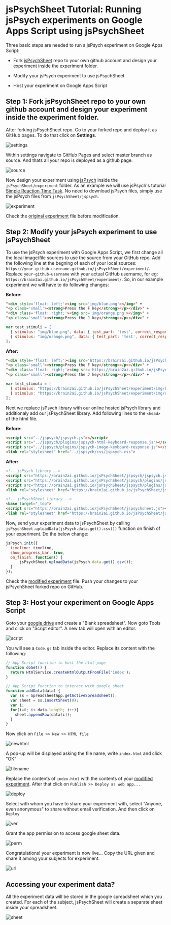 # jsPsychSheet Tutorial: Running jsPsych experiments on Google Apps Script using jsPsychSheet
Three basic steps are needed to run a jsPsych experiment on Google Apps Script:
* Fork [jsPsychSheet](https://github.com/Brain2AI/jsPsychSheet) repo to your own github account and design your experiment inside the experiment folder.

* Modify your jsPsych experiment to use jsPsychSheet

* Host your experiment on Google Apps Script

## Step 1: Fork jsPsychSheet repo to your own github account and design your experiment inside the experiment folder.
After forking jsPsychSheet repo. Go to your forked repo and deploy it as GitHub pages. To do that click on **Settings**.

![settings](images/tutorial/1.png)

Within settings navigate to GitHub Pages and select master branch as source. And thats all your repo is deployed as a github page.

![source](images/tutorial/2.png)

Now design your experiment using [jsPsych](https://www.jspsych.org/) inside the `jsPsychSheet/experiment` folder. As an example we will use jsPsych's tutorial [Simple Reaction Time Task](https://www.jspsych.org/tutorials/rt-task/). No need to download jsPsych files, simply use the jsPsych files from `jsPsychSheet/jspsych`.

![experiment](images/tutorial/3.png)

Check the [original experiment](experiment/demo-simple-rt-task.html) file before modification.

## Step 2: Modify your jsPsych experiment to use jsPsychSheet
To use the jsPsych experiment with Google Apps Script, we first change all the local image/file sources to use the source from your GitHub repo. Add the following line at the begning of each of your local sources: `https://your-github-username.github.io/jsPsychSheet/experiment/`. Replace `your-github-username` with your actual GitHub username, for eg: `https://brain2ai.github.io/jsPsychSheet/experiment/`. So, in our example experiment we will have to do following changes:

**Before:**
```html
"<div style='float: left;'><img src='img/blue.png'></img>" +
"<p class='small'><strong>Press the F key</strong></p></div>" +
"<div class='float: right;'><img src='img/orange.png'></img>" +
"<p class='small'><strong>Press the J key</strong></p></div>" +
```
```js
var test_stimuli = [
  { stimulus: "img/blue.png", data: { test_part: 'test', correct_response: 'f' } },
  { stimulus: "img/orange.png", data: { test_part: 'test', correct_response: 'j' } }
];
```
**After:**
```html
"<div style='float: left;'><img src='https://brain2ai.github.io/jsPsychSheet/experiment/img/blue.png'></img>" +
"<p class='small'><strong>Press the F key</strong></p></div>" +
"<div class='float: right;'><img src='https://brain2ai.github.io/jsPsychSheet/experiment/img/orange.png'></img>" +
"<p class='small'><strong>Press the J key</strong></p></div>" +
```
```js
var test_stimuli = [
  { stimulus: "https://brain2ai.github.io/jsPsychSheet/experiment/img/blue.png", data: { test_part: 'test', correct_response: 'f' } },
  { stimulus: "https://brain2ai.github.io/jsPsychSheet/experiment/img/orange.png", data: { test_part: 'test', correct_response: 'j' } }
];
```

Next we replace jsPsych library with our online hosted jsPsych library and additionaly add our jsPsychSheet library. Add following lines to the `<head>` of the html file.

**Before:**
```html
<script src="../jspsych/jspsych.js"></script>
<script src="../jspsych/plugins/jspsych-html-keyboard-response.js"></script>
<script src="../jspsych/plugins/jspsych-image-keyboard-response.js"></script>
<link rel="stylesheet" href="../jspsych/css/jspsych.css">
```
**After:**
```html
<!-- jsPsych library -->
<script src="https://brain2ai.github.io/jsPsychSheet/jspsych/jspsych.js"></script>
<script src="https://brain2ai.github.io/jsPsychSheet/jspsych/plugins/jspsych-html-keyboard-response.js"></script>
<script src="https://brain2ai.github.io/jsPsychSheet/jspsych/plugins/jspsych-image-keyboard-response.js"></script>
<link rel="stylesheet" href="https://brain2ai.github.io/jsPsychSheet/jspsych/css/jspsych.css">

<!-- jsPsychSheet library -->
<base target="_top">
<script src="https://brain2ai.github.io/jsPsychSheet/jspsychsheet.js"></script>
<link rel="stylesheet" href="https://brain2ai.github.io/jsPsychSheet/jspsychsheet.css">
```

Now, send your experiment data to jsPsychSheet by calling `jsPsychSheet.uploadData(jsPsych.data.get().csv())` function on finish of your experiment. Do the below change:
```js
jsPsych.init({
  timeline: timeline,
  show_progress_bar: true,
  on_finish: function() {
      jsPsychSheet.uploadData(jsPsych.data.get().csv());
  }
});
```

Check the [modified experiment](experiment/index.html) file. Push your changes to your jsPsychSheet forked repo on GitHub.

## Step 3: Host your experiment on Google Apps Script
Goto your [google drive](https://drive.google.com/drive/my-drive) and create a "Blank spreadsheet". Now goto Tools and click on "Script editor". A new tab will open with an editor.

![script](images/tutorial/4.png)

You will see a `Code.gs` tab inside the editor. Replace its content with the following:

```js
// App Script function to host the html page
function doGet() {
  return HtmlService.createHtmlOutputFromFile('index');
}

// App Script function to interact with google sheet
function addData(data) {
  var ss = SpreadsheetApp.getActiveSpreadsheet();
  var sheet = ss.insertSheet(0);
  var i;
  for(i=0; i< data.length; i++){
    sheet.appendRow(data[i]);
  }
}
```

Now click on `File >> New >> HTML file`

![newhtml](images/tutorial/5.png)

A pop-up will be displayed asking the file name, write `index.html` and click "OK"

![filename](images/tutorial/6.png)

Replace the contents of `index.html` with the contents of your [modified experiment](experiment/index.html). After that click on `Publish >> Deploy as web app...`

![deploy](images/tutorial/7.png)

Select with whom you have to share your experiment with, select "Anyone, even anonymous" to share without email verification. And then click on `Deploy`

![ver](images/tutorial/8.png)

Grant the app permission to access google sheet data.

![perm](images/tutorial/9.png)

Congratulations! your experiment is now live... Copy the URL given and share it among your subjects for experiment.

![url](images/tutorial/10.png)

## Accessing your experiment data?
All the experiment data will be stored in the google spreadsheet which you created. For each of the subject, jsPsychSheet will create a separate sheet inside your spreadsheet.

![sheet](images/tutorial/11.png)
